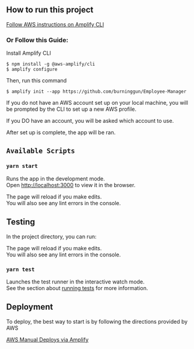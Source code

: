## How to run this project

[Follow AWS instructions on Amplify CLI](https://aws.amazon.com/blogs/mobile/amplify-cli-adds-scaffolding-support-for-amplify-apps-and-authoring-plugins/)

### Or Follow this Guide:

Install Amplify CLI
```
$ npm install -g @aws-amplify/cli
$ amplify configure
```

Then, run this command

```
$ amplify init --app https://github.com/burninggun/Employee-Manager

```

If you do not have an AWS account set up on your local machine, you will be prompted by the CLI to set up a new AWS profile.

If you DO have an account, you will be asked which account to use.

After set up is complete, the app will be ran.


## `Available Scripts`

### `yarn start`

Runs the app in the development mode.<br />
Open [http://localhost:3000](http://localhost:3000) to view it in the browser.

The page will reload if you make edits.<br />
You will also see any lint errors in the console.


## Testing

In the project directory, you can run:

The page will reload if you make edits.<br />
You will also see any lint errors in the console.

### `yarn test`
Launches the test runner in the interactive watch mode.<br />
See the section about [running tests](https://facebook.github.io/create-react-app/docs/running-tests) for more information.


## Deployment

To deploy, the best way to start is by following the directions provided by AWS

[AWS Manual Deploys via Amplify](https://docs.aws.amazon.com/amplify/latest/userguide/manual-deploys.html)